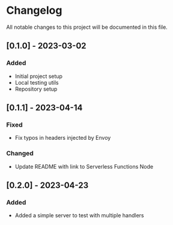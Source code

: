 # Changelog

All notable changes to this project will be documented in this file.

<!-- The format is based on [Keep a Changelog](https://keepachangelog.com/en/1.0.0/),
and this project adheres to [Semantic Versioning](https://semver.org/spec/v2.0.0.html). -->

## [0.1.0] - 2023-03-02

### Added

- Initial project setup
- Local testing utils
- Repository setup

## [0.1.1] - 2023-04-14

### Fixed

- Fix typos in headers injected by Envoy

### Changed

- Update README with link to Serverless Functions Node

## [0.2.0] - 2023-04-23

### Added

- Added a simple server to test with multiple handlers
